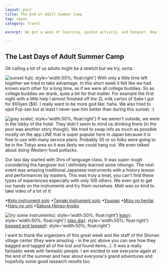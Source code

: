 ```yaml
---
layout: post
title: The End of Adult Summer Camp
tag: Japan
category: Travel

excerpt: We got a week of learning, guided activity, and hangout. Now it's off to work.

---
```


## The Last Days of Adult Summer Camp

Ok calling a lot of us adults might be a stretch but we try, sorta. 

![sunset fuji](https://drive.google.com/uc?id=103XU6NY1TWbZz1vaaiyuG7jBJ_1iFzYGSQ){: style='width:50%; float:right'}
With only a little time left together we tried to take advantage. In this short week it felt like we had known each other for a long time, as if we were all college buddies. So as college buddies we drank, quite a bit for that matter. For example the first night with a little help I almost finished off the 2L milk carton of Sake I got for 900yen ($9). I really want to be more god like. haha. We also tried to spot Fuji-san but at least I never saw him better than during this sunset.  :(

![gray scale](https://drive.google.com/uc?id=1VsQK799zyBVE1oJ5UqBDgLTvoVVKXWsmmg){: style='width:50%; float:right'}
If we weren't outside, we were in the lobby of the hotel. They didn't seem to mind us drinking there (in the pool was another story though). We tried to swap info as much as possible mostly on the app LINE that is super popular here in Japan because it is free to use with many service plans. Probably 30 or so folks were going to be in the Tokyo area so it was likely we could hang out. We even talked about doing Western food potlucks.

Our last day started with 3hrs of language class. It was super rough considering the hangover but I definitely learned some nihongo. The next event was amazing traditional Japanese instruments with a history lesson and performances by masters. This was truly a treat, you can't find these types of experiences especially with only 100 others. We even got to get our hands on the instruments and try them ourselves. Matt was so kind to take video of a lot of it:

*[Koto instrument solo](https://youtu.be/mg69R95TnR0)
*[Tamaki instrument solo](https://youtu.be/4_i8SXep6LQ)
*[Yuugao](https://youtu.be/9TB4582ETvo)
*[Mizu no hentai](https://youtu.be/VhnU2ipWHPQ)
*[Haru no umi](https://youtu.be/ZX7Yh0eDtxE)
*[Sakura Henso-kyoku](https://youtu.be/IohmAbqfEF4)

![try some instruments](https://drive.google.com/uc?id=1AtLJP-WZgo7s9KS_k-EOurRJaDDjOTNaXQ){: style='width:50%; float:right'}
[koto](https://drive.google.com/uc?id=1ndAa1ijPlaizFDIMf-OrNn-SWycpBJ6Q2w){: style='width:50%; float:right'}
[toko dia](https://drive.google.com/uc?id=103fIlbfvtVQuCuuKNs678bfw-xtOY8zNrA){: style='width:50%; float:right'}
[bagged and tagged](https://drive.google.com/uc?id=1L0QLK_vzev1FUhsSb0lTObZcmFVuUOOh-Q){: style='width:50%; float:right'}

I want to thank the organizers of this great week and the staff of the Shonan village center (they were amazing - in the pic above you can see how they bagged and tagged all of the lost and found items...).
It was a really fantastic week with fantastic people. I am excited to see everyone again at the end of the summer and hear about everyone's grand adventures and hopefully some good research results too.
